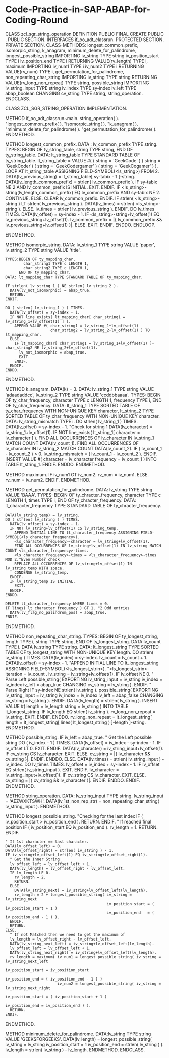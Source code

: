 # Code-Practice-in-SAP-ABAP-for-Coding-Round
CLASS zcl_sgr_string_operation DEFINITION
  PUBLIC
  FINAL
  CREATE PUBLIC .
  PUBLIC SECTION.
    INTERFACES if_oo_adt_classrun.
  PROTECTED SECTION.
  PRIVATE SECTION.
    CLASS-METHODS: longest_common_prefix,
      isomorpic_string,
      k_anagram,
      minimum_delete_for_palindrome,
      longest_possible_string IMPORTING iv_string         TYPE string
                                        iv_position_start TYPE i
                                        iv_position_end   TYPE i
                              RETURNING VALUE(rv_length)  TYPE i,
      maximum IMPORTING iv_num1       TYPE i
                        iv_num2       TYPE i
              RETURNING VALUE(rv_num) TYPE i,
      get_permutation_for_palindrome,
      non_repeating_char_string IMPORTING iv_string                 TYPE string
                                RETURNING VALUE(rv_long_non_repeat) TYPE string,
      possible_string IMPORTING iv_string_input TYPE string
                                iv_index        TYPE sy-index
                                iv_left         TYPE abap_boolean
                      CHANGING  cv_string       TYPE string,
      string_operation.
ENDCLASS.



CLASS ZCL_SGR_STRING_OPERATION IMPLEMENTATION.


  METHOD if_oo_adt_classrun~main.
    string_operation( ).
    "longest_common_prefix( ).
    "isomorpic_string( ).
    "k_anagram( ).
    "minimum_delete_for_palindrome( ).
    "get_permutation_for_palindrome( ).
  ENDMETHOD.


  METHOD longest_common_prefix.
    DATA : lv_common_prefix TYPE string.
    TYPES: BEGIN OF ty_string_table,
             string TYPE string,
           END OF ty_string_table.
    DATA: lt_string_table TYPE STANDARD TABLE OF ty_string_table.
    lt_string_table  = VALUE #( ( string = 'GeekCode' )
                                ( string = 'GeekCoder')
                                ( string = 'GeekCodergamer' )
                                ( string = 'GeekCogamer' ) ).
    LOOP AT lt_string_table ASSIGNING FIELD-SYMBOL(<ls_string>) FROM 2.
      DATA(lv_previous_string) = lt_string_table[ sy-tabix - 1 ]-string.
      DATA(lv_length_common_prefix) = strlen( lv_common_prefix ).
      IF sy-tabix NE 2 AND lv_common_prefix IS INITIAL.
        EXIT.
      ENDIF.
      IF <ls_string>-string(lv_length_common_prefix) EQ lv_common_prefix AND
         sy-tabix NE 2.
        CONTINUE.
      ELSE.
        CLEAR lv_common_prefix.
      ENDIF.
      IF strlen( <ls_string>-string ) LT strlen( lv_previous_string ).
        DATA(lv_times) = strlen( <ls_string>-string ).
      ELSE.
        lv_times = strlen( lv_previous_string ).
      ENDIF.
      DO lv_times TIMES.
        DATA(lv_offset) = sy-index - 1.
        IF <ls_string>-string+lv_offset(1) EQ lv_previous_string+lv_offset(1).
          lv_common_prefix = |{ lv_common_prefix && lv_previous_string+lv_offset(1) }|.
        ELSE.
          EXIT.
        ENDIF.
      ENDDO.
    ENDLOOP.

  ENDMETHOD.


  METHOD isomorpic_string.
    DATA: lv_string_1 TYPE string VALUE 'paper',
          lv_string_2 TYPE string VALUE 'title'.

    TYPES:BEGIN OF ty_mapping_char,
            char_string1 TYPE c LENGTH 1,
            char_string2 TYPE c LENGTH 1,
          END OF ty_mapping_char.
    DATA: lt_mapping_char TYPE STANDARD TABLE OF ty_mapping_char.

    IF strlen( lv_string_1 ) NE strlen( lv_string_2 ).
      DATA(lv_not_isomorphic) = abap_true.
      RETURN.
    ENDIF.

    DO ( strlen( lv_string_1 ) ) TIMES.
      DATA(lv_offset) = sy-index - 1.
      IF NOT line_exists( lt_mapping_char[ char_string1 = lv_string_1+lv_offset(1) ] ).
        APPEND VALUE #( char_string1 = lv_string_1+lv_offset(1)
                        char_string2 = lv_string_2+lv_offset(1) ) TO lt_mapping_char.
      ELSE.
        IF lt_mapping_char[ char_string1 = lv_string_1+lv_offset(1) ]-char_string2 NE lv_string_2+lv_offset(1).
          lv_not_isomorphic = abap_true.
          EXIT.
        ENDIF.
      ENDIF.
    ENDDO.

  ENDMETHOD.


  METHOD k_anagram.
    DATA(k) = 3.
    DATA: lv_string_1 TYPE string VALUE 'adaadaddcc',
          lv_string_2 TYPE string VALUE 'ccddbbaaaa'.
    TYPES: BEGIN OF ty_char_frequency,
             character TYPE c LENGTH 1,
             frequency TYPE i,
           END OF ty_char_frequency.
    DATA: lt_string_1 TYPE SORTED TABLE OF ty_char_frequency WITH NON-UNIQUE KEY character,
          lt_string_2 TYPE SORTED TABLE OF ty_char_frequency WITH NON-UNIQUE KEY character.
    DATA: lv_string_mismatch TYPE i.
    DO strlen( lv_string_1 ) TIMES.
      DATA(lv_offset) = sy-index - 1.
      "Check for string 1
      DATA(lv_character) = lv_string_1+lv_offset(1).
      IF NOT line_exists( lt_string_1[ character = lv_character ] ).
        FIND ALL OCCURRENCES OF lv_character IN lv_string_1 MATCH COUNT DATA(lv_count_1).
        FIND ALL OCCURRENCES OF lv_character IN lv_string_2 MATCH COUNT DATA(lv_count_2).
        IF ( lv_count_1 - lv_count_2 ) > 0.
          lv_string_mismatch = ( lv_count_1 - lv_count_2 ).
        ENDIF.
        INSERT VALUE #( character = lv_character frequency = lv_count_1 ) INTO TABLE lt_string_1.
      ENDIF.
    ENDDO.
  ENDMETHOD.


  METHOD maximum.
    IF iv_num1 GT iv_num2.
      rv_num = iv_num1.
    ELSE.
      rv_num = iv_num2.
    ENDIF.
  ENDMETHOD.


  METHOD get_permutation_for_palindrome.
    DATA: lv_string TYPE string VALUE 'BAAA'.
    TYPES: BEGIN OF ty_chracter_frequency,
             character TYPE c LENGTH 1,
             times     TYPE i,
           END OF ty_chracter_frequency.
    DATA: lt_character_frequency TYPE STANDARD TABLE OF ty_chracter_frequency.

    DATA(lv_string_temp) = lv_string.
    DO ( strlen( lv_string ) ) TIMES.
      DATA(lv_offset) = sy-index - 1.
      IF NOT lv_string+lv_offset(1) CS lv_string_temp.
        APPEND INITIAL LINE TO lt_character_frequency ASSIGNING FIELD-SYMBOL(<ls_character_frequency>).
        <ls_character_frequency>-character = lv_string+lv_offset(1).
        FIND ALL OCCURRENCES OF lv_string+lv_offset(1) IN lv_string MATCH COUNT <ls_character_frequency>-times.
        <ls_character_frequency>-times = <ls_character_frequency>-times MOD 2."Even Number check
        REPLACE ALL OCCURRENCES OF lv_string+lv_offset(1) IN lv_string_temp WITH space.
        CONDENSE lv_string_temp.
      ENDIF.
      IF lv_string_temp IS INITIAL.
        EXIT.
      ENDIF.
    ENDDO.

    DELETE lt_character_frequency WHERE times = 0.
    IF lines( lt_character_frequency ) GT 1. "2 Odd entries
      DATA(lv_flag_no_palindrom_pos) = abap_true.
    ENDIF.
  ENDMETHOD.


  METHOD non_repeating_char_string.
    TYPES: BEGIN OF ty_longest_string,
             length TYPE i,
             string TYPE string,
           END OF ty_longest_string.
    DATA lv_count TYPE i.
    DATA lv_string TYPE string.
    DATA: lt_longest_string TYPE SORTED TABLE OF ty_longest_string WITH NON-UNIQUE KEY length.
    DO strlen( iv_string ) TIMES.
      DATA(lv_index) = sy-index.
      lv_count = lv_count + 1.
      DATA(lv_offset) = sy-index - 1.
      "APPEND INITIAL LINE TO lt_longest_string ASSIGNING FIELD-SYMBOL(<ls_longest_strin>).
      "<ls_longest_strin>-iteration =  lv_count .
      lv_string = iv_string+lv_offset(1).
      IF lv_offset NE 0.
        " Parse Left
        possible_string( EXPORTING iv_string_input = iv_string
                                   iv_index        = lv_index
                                   iv_left         = abap_true
                         CHANGING cv_string = lv_string ).
      ENDIF.
      " Parse Right
      IF sy-index NE strlen( iv_string ).
        possible_string( EXPORTING iv_string_input = iv_string
                                         iv_index        = lv_index
                                         iv_left         = abap_false
                               CHANGING cv_string = lv_string ).
      ENDIF.
      DATA(lv_length) = strlen( lv_string ).
      INSERT VALUE #( length = lv_length
                      string = lv_string ) INTO TABLE  lt_longest_string.
      IF lv_length EQ strlen( iv_string ).
        rv_long_non_repeat = lv_string.
        EXIT.
      ENDIF.
    ENDDO.
    rv_long_non_repeat = lt_longest_string[ length = lt_longest_string[ lines( lt_longest_string ) ]-length ]-string.
  ENDMETHOD.


  METHOD possible_string.
    IF iv_left = abap_true.
      " Get the Left possible string
      DO ( iv_index - 1 ) TIMES.
        DATA(lv_offset) = iv_index - sy-index - 1.
        IF lv_offset LT 0.
          EXIT.
        ENDIF.
        DATA(lv_character) = iv_string_input+lv_offset(1).
        IF cv_string CS lv_character.
          EXIT.
        ELSE.
          cv_string = |{ lv_character && cv_string }|.
        ENDIF.
      ENDDO.
    ELSE.
      DATA(lv_times) = strlen( iv_string_input ) - iv_index.
      DO lv_times TIMES.
        lv_offset = iv_index + sy-index - 1.
        IF lv_offset EQ strlen( iv_string_input ).
          EXIT.
        ENDIF.
        lv_character = iv_string_input+lv_offset(1).
        IF cv_string CS lv_character.
          EXIT.
        ELSE.
          cv_string = |{ cv_string && lv_character }|.
        ENDIF.
      ENDDO.
    ENDIF.
  ENDMETHOD.


  METHOD string_operation.
    DATA: lv_string_input TYPE string.
    lv_string_input = 'AEZWXKTSWH'.
    DATA(lv_1st_non_rep_str) = non_repeating_char_string( lv_string_input ).
  ENDMETHOD.


  METHOD longest_possible_string.
    "Checking for the last index
    IF ( iv_position_start > iv_position_end ).
      RETURN.
    ENDIF.
    " If reached final position
    IF ( iv_position_start EQ iv_position_end ).
      rv_length = 1.
      RETURN.
    ENDIF.

    " If 1st character == last character.
    DATA(lv_offset_left) = 0.
    DATA(lv_offset_right) = strlen( iv_string ) - 1.
    IF iv_string+lv_offset_left(1) EQ iv_string+lv_offset_right(1).
      " Get the Inner String
      lv_offset_left = lv_offset_left + 1.
      DATA(lv_length) = lv_offset_right - lv_offset_left.
      IF lv_length LE 0.
        rv_length = 2.
        RETURN.
      ELSE.
        DATA(lv_string_next) = iv_string+lv_offset_left(lv_length).
        rv_length = 2 + longest_possible_string( iv_string = lv_string_next
                                                 iv_position_start = ( iv_position_start + 1 )
                                                 iv_position_end   = ( iv_position_end - 1 ) ).
      ENDIF.
      RETURN.
    ELSE.
      " If not Matched then we need to get the maximum of
      lv_length = lv_offset_right - lv_offset_left.
      DATA(lv_string_next_left) = iv_string+lv_offset_left(lv_length).
      lv_offset_left = lv_offset_left + 1.
      DATA(lv_string_next_right) = iv_string+lv_offset_left(lv_length).
      rv_length = maximum( iv_num1 = longest_possible_string( iv_string = lv_string_next_left
                                                              iv_position_start = iv_position_start
                                                              iv_position_end = ( iv_position_end - 1 ) )
                           iv_num2 = longest_possible_string( iv_string = lv_string_next_right
                                                              iv_position_start = ( iv_position_start + 1 )
                                                              iv_position_end = iv_position_end ) ).
      RETURN.
    ENDIF.
  ENDMETHOD.


  METHOD minimum_delete_for_palindrome.
    DATA:lv_string TYPE string VALUE 'GEEKSFORGEEKS'.
    DATA(lv_length) = longest_possible_string( iv_string = lv_string
                                               iv_position_start = 1
                                               iv_position_end   = strlen( lv_string ) ).
    lv_length = strlen( lv_string ) - lv_length.
  ENDMETHOD.
ENDCLASS.
